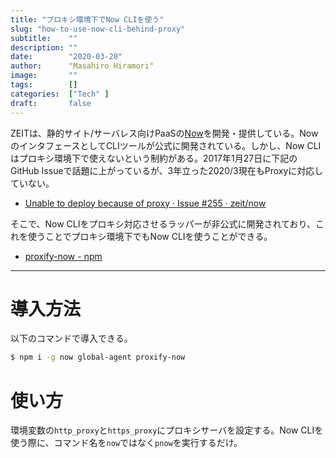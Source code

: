 ```yaml
---
title: "プロキシ環境下でNow CLIを使う"
slug: "how-to-use-now-cli-behind-proxy"
subtitle:    ""
description: ""
date:        "2020-03-20"
author:      "Masahiro Hiramori"
image:       ""
tags:        []
categories:  ["Tech" ]
draft:       false
---
```


ZEITは、静的サイト/サーバレス向けPaaSの[Now](https://zeit.co/)を開発・提供している。NowのインタフェースとしてCLIツールが公式に開発されている。しかし、Now CLIはプロキシ環境下で使えないという制約がある。2017年1月27日に下記のGitHub Issueで話題に上がっているが、3年立った2020/3現在もProxyに対応していない。

- [Unable to deploy because of proxy · Issue #255 · zeit/now](https://github.com/zeit/now/issues/255)

そこで、Now CLIをプロキシ対応させるラッパーが非公式に開発されており、これを使うことでプロキシ環境下でもNow CLIを使うことができる。

- [proxify-now - npm](https://www.npmjs.com/package/proxify-now)

---

# 導入方法

以下のコマンドで導入できる。

```bash
$ npm i -g now global-agent proxify-now
```

# 使い方

環境変数の`http_proxy`と`https_proxy`にプロキシサーバを設定する。Now CLIを使う際に、コマンド名を`now`ではなく`pnow`を実行するだけ。